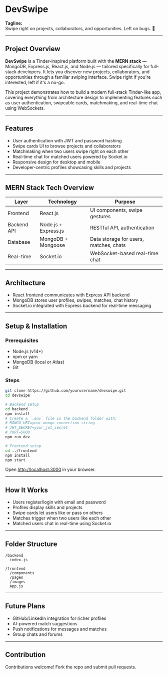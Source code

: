 # DevSwipe

**Tagline:**  
Swipe right on projects, collaborators, and opportunities. Left on bugs. 🐞

---

## Project Overview

**DevSwipe** is a Tinder-inspired platform built with the **MERN stack** — MongoDB, Express.js, React.js, and Node.js — tailored specifically for full-stack developers. It lets you discover new projects, collaborators, and opportunities through a familiar swiping interface. Swipe right if you're interested, left if it's a no-go.

This project demonstrates how to build a modern full-stack Tinder-like app, covering everything from architecture design to implementing features such as user authentication, swipeable cards, matchmaking, and real-time chat using WebSockets.

---

## Features

- User authentication with JWT and password hashing  
- Swipe cards UI to browse projects and collaborators  
- Matchmaking when two users swipe right on each other  
- Real-time chat for matched users powered by Socket.io  
- Responsive design for desktop and mobile  
- Developer-centric profiles showcasing skills and projects  

---

## MERN Stack Tech Overview

| Layer       | Technology           | Purpose                               |
|-------------|----------------------|-------------------------------------|
| Frontend    | React.js             | UI components, swipe gestures        |
| Backend API | Node.js + Express.js | RESTful API, authentication          |
| Database    | MongoDB + Mongoose   | Data storage for users, matches, chats |
| Real-time   | Socket.io            | WebSocket-based real-time chat       |

---

## Architecture

- React frontend communicates with Express API backend  
- MongoDB stores user profiles, swipes, matches, chat history  
- Socket.io integrated with Express backend for real-time messaging  

---

## Setup & Installation

### Prerequisites

- Node.js (v14+)  
- npm or yarn  
- MongoDB (local or Atlas)  
- Git  

### Steps

```bash
git clone https://github.com/yourusername/devswipe.git
cd devswipe

# Backend setup
cd backend
npm install
# Create a `.env` file in the backend folder with:
# MONGO_URI=your_mongo_connection_string
# JWT_SECRET=your_jwt_secret
# PORT=5000
npm run dev

# Frontend setup
cd ../frontend
npm install
npm start
````

Open [http://localhost:3000](http://localhost:3000) in your browser.

---

## How It Works

* Users register/login with email and password
* Profiles display skills and projects
* Swipe cards let users like or pass on others
* Matches trigger when two users like each other
* Matched users chat in real-time using Socket.io

---

## Folder Structure

```
/backend
  index.js

/frontend
  /components
  /pages
  /images
  App.js
```

---

## Future Plans

* GitHub/LinkedIn integration for richer profiles
* AI-powered match suggestions
* Push notifications for messages and matches
* Group chats and forums

---

## Contribution

Contributions welcome! Fork the repo and submit pull requests.
